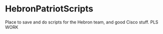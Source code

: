 # HebronPatriotScripts
Place to save and do scripts for the Hebron team, and good Cisco stuff.
PLS WORK
